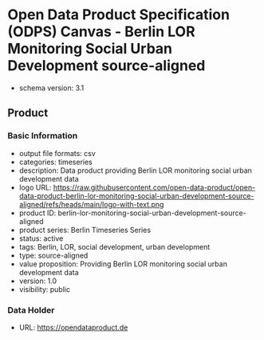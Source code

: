 
# Open Data Product Specification (ODPS) Canvas - Berlin LOR Monitoring Social Urban Development source-aligned

* schema version: 3.1
## Product

### Basic Information

* output file formats: csv
* categories: timeseries
* description: Data product providing Berlin LOR monitoring social urban development data
* logo URL: https://raw.githubusercontent.com/open-data-product/open-data-product-berlin-lor-monitoring-social-urban-development-source-aligned/refs/heads/main/logo-with-text.png
* product ID: berlin-lor-monitoring-social-urban-development-source-aligned
* product series: Berlin Timeseries Series
* status: active
* tags: Berlin, LOR, social development, urban development
* type: source-aligned
* value proposition: Providing Berlin LOR monitoring social urban development data
* version: 1.0
* visibility: public
### Data Holder

* URL: https://opendataproduct.de